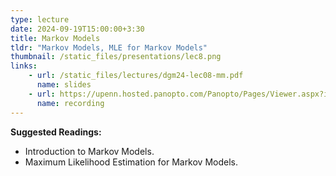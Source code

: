 ```yaml
---
type: lecture
date: 2024-09-19T15:00:00+3:30
title: Markov Models 
tldr: "Markov Models, MLE for Markov Models"
thumbnail: /static_files/presentations/lec8.png
links: 
    - url: /static_files/lectures/dgm24-lec08-mm.pdf
      name: slides
    - url: https://upenn.hosted.panopto.com/Panopto/Pages/Viewer.aspx?id=8b165ba1-fc54-4f3b-8302-b1f00142ddcc
      name: recording
---
```

**Suggested Readings:**
- Introduction to Markov Models.
- Maximum Likelihood Estimation for Markov Models.